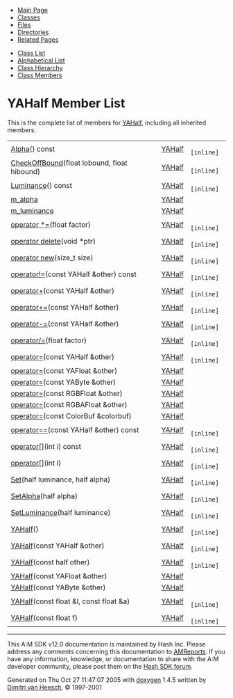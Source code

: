 <div class="tabs">

- [Main Page](index.md)
- <span id="current">[Classes](annotated.md)</span>
- [Files](files.md)
- [Directories](dirs.md)
- [Related Pages](pages.md)

</div>

<div class="tabs">

- [Class List](annotated.md)
- [Alphabetical List](classes.md)
- [Class Hierarchy](hierarchy.md)
- [Class Members](functions.md)

</div>

# YAHalf Member List

This is the complete list of members for <a href="classYAHalf.md" class="el">YAHalf</a>, including all inherited members.

|  |  |  |
|----|----|----|
| <a href="classYAHalf.md#0333130ffc9187bb3ed905eb61d99832" class="el">Alpha</a>() const | <a href="classYAHalf.md" class="el">YAHalf</a> | ` [inline]` |
| <a href="classYAHalf.md#774af4359d10952f3403a874a91b01f7" class="el">CheckOffBound</a>(float lobound, float hibound) | <a href="classYAHalf.md" class="el">YAHalf</a> | ` [inline]` |
| <a href="classYAHalf.md#c51367eb7743b6262c9bc2469cb3b543" class="el">Luminance</a>() const | <a href="classYAHalf.md" class="el">YAHalf</a> | ` [inline]` |
| <a href="classYAHalf.md#4886e6e79852ef5dfb91866eb6d07501" class="el">m_alpha</a> | <a href="classYAHalf.md" class="el">YAHalf</a> |  |
| <a href="classYAHalf.md#d3347f3949a75477be933f7f46102b97" class="el">m_luminance</a> | <a href="classYAHalf.md" class="el">YAHalf</a> |  |
| <a href="classYAHalf.md#36ff113e25ff93350facfeac60cdf34b" class="el">operator *=</a>(float factor) | <a href="classYAHalf.md" class="el">YAHalf</a> | ` [inline]` |
| <a href="classYAHalf.md#b2a90b0840ba0f087728d89d27353935" class="el">operator delete</a>(void \*ptr) | <a href="classYAHalf.md" class="el">YAHalf</a> | ` [inline]` |
| <a href="classYAHalf.md#650118fc0cd96c1cd00cb1243c5e3358" class="el">operator new</a>(size_t size) | <a href="classYAHalf.md" class="el">YAHalf</a> | ` [inline]` |
| <a href="classYAHalf.md#e9bfd91cd9184db7a86b6a5f14ffc8bd" class="el">operator!=</a>(const YAHalf &other) const | <a href="classYAHalf.md" class="el">YAHalf</a> | ` [inline]` |
| <a href="classYAHalf.md#ce6da89bf517aa0b3da17b1725e0871c" class="el">operator+</a>(const YAHalf &other) | <a href="classYAHalf.md" class="el">YAHalf</a> | ` [inline]` |
| <a href="classYAHalf.md#4158d3f9bd6d61b8c2779961832cca97" class="el">operator+=</a>(const YAHalf &other) | <a href="classYAHalf.md" class="el">YAHalf</a> | ` [inline]` |
| <a href="classYAHalf.md#33b19dd0d633693b963a499ce1d990af" class="el">operator-=</a>(const YAHalf &other) | <a href="classYAHalf.md" class="el">YAHalf</a> | ` [inline]` |
| <a href="classYAHalf.md#cb95e4f907fb23bc743102e9e1be687f" class="el">operator/=</a>(float factor) | <a href="classYAHalf.md" class="el">YAHalf</a> | ` [inline]` |
| <a href="classYAHalf.md#4c18343286da633c9ad2b781b1efb9a6" class="el">operator=</a>(const YAHalf &other) | <a href="classYAHalf.md" class="el">YAHalf</a> | ` [inline]` |
| <a href="classYAHalf.md#de5e5422559d012f57c8edd228d188c9" class="el">operator=</a>(const YAFloat &other) | <a href="classYAHalf.md" class="el">YAHalf</a> |  |
| <a href="classYAHalf.md#74b758dfee885265bcd15c4480e94292" class="el">operator=</a>(const YAByte &other) | <a href="classYAHalf.md" class="el">YAHalf</a> |  |
| <a href="classYAHalf.md#2775e2d71c5395988f3c80cd0f5998ac" class="el">operator=</a>(const RGBFloat &other) | <a href="classYAHalf.md" class="el">YAHalf</a> |  |
| <a href="classYAHalf.md#bdf8346c98efa72d743c85113e4c8657" class="el">operator=</a>(const RGBAFloat &other) | <a href="classYAHalf.md" class="el">YAHalf</a> |  |
| <a href="classYAHalf.md#4bc22d2cbf8fbcabeba7aa2f744b4a08" class="el">operator=</a>(const ColorBuf &colorbuf) | <a href="classYAHalf.md" class="el">YAHalf</a> |  |
| <a href="classYAHalf.md#346ffb34d25b5bdde380f0a3b0a7f360" class="el">operator==</a>(const YAHalf &other) const | <a href="classYAHalf.md" class="el">YAHalf</a> | ` [inline]` |
| <a href="classYAHalf.md#56bd1e633f412f07706e05b60f9eb2bc" class="el">operator[]</a>(int i) const | <a href="classYAHalf.md" class="el">YAHalf</a> | ` [inline]` |
| <a href="classYAHalf.md#afa3b3be64f86f689de4bf05a470fc17" class="el">operator[]</a>(int i) | <a href="classYAHalf.md" class="el">YAHalf</a> | ` [inline]` |
| <a href="classYAHalf.md#27c10b4ebf80b894bf8b44aa94aeee75" class="el">Set</a>(half luminance, half alpha) | <a href="classYAHalf.md" class="el">YAHalf</a> | ` [inline]` |
| <a href="classYAHalf.md#04a9ca975b5d434c1785e6835496acfc" class="el">SetAlpha</a>(half alpha) | <a href="classYAHalf.md" class="el">YAHalf</a> | ` [inline]` |
| <a href="classYAHalf.md#ea274b8ecbe91242ad3f4387fda8c7c2" class="el">SetLuminance</a>(half luminance) | <a href="classYAHalf.md" class="el">YAHalf</a> | ` [inline]` |
| <a href="classYAHalf.md#9b293aac8464a109871b2fda826054a7" class="el">YAHalf</a>() | <a href="classYAHalf.md" class="el">YAHalf</a> | ` [inline]` |
| <a href="classYAHalf.md#8f74cccc493a3936ed7483531eb5c05f" class="el">YAHalf</a>(const YAHalf &other) | <a href="classYAHalf.md" class="el">YAHalf</a> | ` [inline]` |
| <a href="classYAHalf.md#daf690d8610cb8829ee8c0270383caa4" class="el">YAHalf</a>(const half other) | <a href="classYAHalf.md" class="el">YAHalf</a> | ` [inline]` |
| <a href="classYAHalf.md#050d7958709ab86429cfea448bead3c2" class="el">YAHalf</a>(const YAFloat &other) | <a href="classYAHalf.md" class="el">YAHalf</a> |  |
| <a href="classYAHalf.md#607c77958c789d5656c4a305b0af7ef1" class="el">YAHalf</a>(const YAByte &other) | <a href="classYAHalf.md" class="el">YAHalf</a> |  |
| <a href="classYAHalf.md#1774bee66d0050714dcff1999e61c9e5" class="el">YAHalf</a>(const float &l, const float &a) | <a href="classYAHalf.md" class="el">YAHalf</a> | ` [inline]` |
| <a href="classYAHalf.md#ef4ea695a7bd42561212fa8fe19105b0" class="el">YAHalf</a>(const float f) | <a href="classYAHalf.md" class="el">YAHalf</a> | ` [inline]` |

------------------------------------------------------------------------

<span class="small">This A:M SDK v12.0 documentation is maintained by Hash Inc. Please address any comments concerning this documentation to [AMReports](http://www.hash.com/reports). If you have any information, knowledge, or documentation to share with the A:M developer community, please post them on the [Hash SDK forum](http://www.hash.com/forums/index.php?showforum=11).</span>

Generated on Thu Oct 27 11:47:07 2005 with [<span class="image placeholder" original-image-src="doxygen.png" original-image-title="" height="45" width="100" align="middle" border="0">doxygen</span>](http://www.doxygen.org/index.html) 1.4.5 written by [Dimitri van Heesch](mailto:dimitri@stack.nl), © 1997-2001
